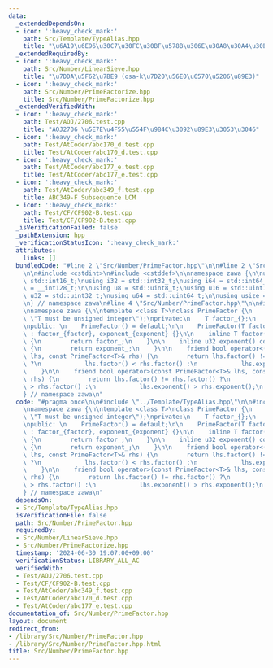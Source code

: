 ```yaml
---
data:
  _extendedDependsOn:
  - icon: ':heavy_check_mark:'
    path: Src/Template/TypeAlias.hpp
    title: "\u6A19\u6E96\u30C7\u30FC\u30BF\u578B\u306E\u30A8\u30A4\u30EA\u30A2\u30B9"
  _extendedRequiredBy:
  - icon: ':heavy_check_mark:'
    path: Src/Number/LinearSieve.hpp
    title: "\u7DDA\u5F62\u7BE9 (osa-k\u7D20\u56E0\u6570\u5206\u89E3)"
  - icon: ':heavy_check_mark:'
    path: Src/Number/PrimeFactorize.hpp
    title: Src/Number/PrimeFactorize.hpp
  _extendedVerifiedWith:
  - icon: ':heavy_check_mark:'
    path: Test/AOJ/2706.test.cpp
    title: "AOJ2706 \u5E7E\u4F55\u554F\u984C\u3092\u89E3\u3053\u3046"
  - icon: ':heavy_check_mark:'
    path: Test/AtCoder/abc170_d.test.cpp
    title: Test/AtCoder/abc170_d.test.cpp
  - icon: ':heavy_check_mark:'
    path: Test/AtCoder/abc177_e.test.cpp
    title: Test/AtCoder/abc177_e.test.cpp
  - icon: ':heavy_check_mark:'
    path: Test/AtCoder/abc349_f.test.cpp
    title: ABC349-F Subsequence LCM
  - icon: ':heavy_check_mark:'
    path: Test/CF/CF902-B.test.cpp
    title: Test/CF/CF902-B.test.cpp
  _isVerificationFailed: false
  _pathExtension: hpp
  _verificationStatusIcon: ':heavy_check_mark:'
  attributes:
    links: []
  bundledCode: "#line 2 \"Src/Number/PrimeFactor.hpp\"\n\n#line 2 \"Src/Template/TypeAlias.hpp\"\
    \n\n#include <cstdint>\n#include <cstddef>\n\nnamespace zawa {\n\nusing i16 =\
    \ std::int16_t;\nusing i32 = std::int32_t;\nusing i64 = std::int64_t;\nusing i128\
    \ = __int128_t;\n\nusing u8 = std::uint8_t;\nusing u16 = std::uint16_t;\nusing\
    \ u32 = std::uint32_t;\nusing u64 = std::uint64_t;\n\nusing usize = std::size_t;\n\
    \n} // namespace zawa\n#line 4 \"Src/Number/PrimeFactor.hpp\"\n\n#include <type_traits>\n\
    \nnamespace zawa {\n\ntemplate <class T>\nclass PrimeFactor {\n    static_assert(std::is_unsigned_v<T>,\
    \ \"T must be unsigned integer\");\nprivate:\n    T factor_{};\n    u32 exponent_{};\n\
    \npublic: \n    PrimeFactor() = default;\n\n    PrimeFactor(T factor, u32 exponent)\
    \ : factor_{factor}, exponent_{exponent} {}\n\n    inline T factor() const noexcept\
    \ {\n        return factor_;\n    }\n\n    inline u32 exponent() const noexcept\
    \ {\n        return exponent_;\n    }\n\n    friend bool operator<(const PrimeFactor<T>&\
    \ lhs, const PrimeFactor<T>& rhs) {\n        return lhs.factor() != rhs.factor()\
    \ ?\n            lhs.factor() < rhs.factor() :\n            lhs.exponent() < rhs.exponent();\n\
    \    }\n\n    friend bool operator>(const PrimeFactor<T>& lhs, const PrimeFactor<T>&\
    \ rhs) {\n        return lhs.factor() != rhs.factor() ?\n            lhs.factor()\
    \ > rhs.factor() :\n            lhs.exponent() > rhs.exponent();\n    }\n};\n\n\
    } // namespace zawa\n"
  code: "#pragma once\n\n#include \"../Template/TypeAlias.hpp\"\n\n#include <type_traits>\n\
    \nnamespace zawa {\n\ntemplate <class T>\nclass PrimeFactor {\n    static_assert(std::is_unsigned_v<T>,\
    \ \"T must be unsigned integer\");\nprivate:\n    T factor_{};\n    u32 exponent_{};\n\
    \npublic: \n    PrimeFactor() = default;\n\n    PrimeFactor(T factor, u32 exponent)\
    \ : factor_{factor}, exponent_{exponent} {}\n\n    inline T factor() const noexcept\
    \ {\n        return factor_;\n    }\n\n    inline u32 exponent() const noexcept\
    \ {\n        return exponent_;\n    }\n\n    friend bool operator<(const PrimeFactor<T>&\
    \ lhs, const PrimeFactor<T>& rhs) {\n        return lhs.factor() != rhs.factor()\
    \ ?\n            lhs.factor() < rhs.factor() :\n            lhs.exponent() < rhs.exponent();\n\
    \    }\n\n    friend bool operator>(const PrimeFactor<T>& lhs, const PrimeFactor<T>&\
    \ rhs) {\n        return lhs.factor() != rhs.factor() ?\n            lhs.factor()\
    \ > rhs.factor() :\n            lhs.exponent() > rhs.exponent();\n    }\n};\n\n\
    } // namespace zawa\n"
  dependsOn:
  - Src/Template/TypeAlias.hpp
  isVerificationFile: false
  path: Src/Number/PrimeFactor.hpp
  requiredBy:
  - Src/Number/LinearSieve.hpp
  - Src/Number/PrimeFactorize.hpp
  timestamp: '2024-06-30 19:07:00+09:00'
  verificationStatus: LIBRARY_ALL_AC
  verifiedWith:
  - Test/AOJ/2706.test.cpp
  - Test/CF/CF902-B.test.cpp
  - Test/AtCoder/abc349_f.test.cpp
  - Test/AtCoder/abc170_d.test.cpp
  - Test/AtCoder/abc177_e.test.cpp
documentation_of: Src/Number/PrimeFactor.hpp
layout: document
redirect_from:
- /library/Src/Number/PrimeFactor.hpp
- /library/Src/Number/PrimeFactor.hpp.html
title: Src/Number/PrimeFactor.hpp
---
```

